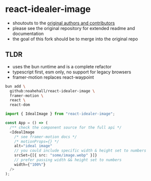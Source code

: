 # react-idealer-image

- shoutouts to the [original authors and contributors](https://github.com/stereobooster/react-ideal-image)
- please see the original repository for extended readme and documentation
- the goal of this fork should be to merge into the original repo

## TLDR

- uses the bun runtime and is a complete refactor
- typescript first, esm only, no support for legacy browsers
- framer-motion replaces react-waypoint

```sh
bun add \
  github:noahehall/react-idealer-image \
  framer-motion \
  react \
  react-dom
```

```ts
import { IdealImage } from "react-idealer-image";

const App = () => (
  /** check the component source for the full api */
  <IdealImage
    /* see framer-motion docs */
    /* motionProps={} */
    alt="ideal image"
    // you could include specific width & height set to numbers
    srcSet={[{ src: "some/image.webp" }]}
    // prefer passing width && height set to numbers
    width={"100%"}
  />
);
```
